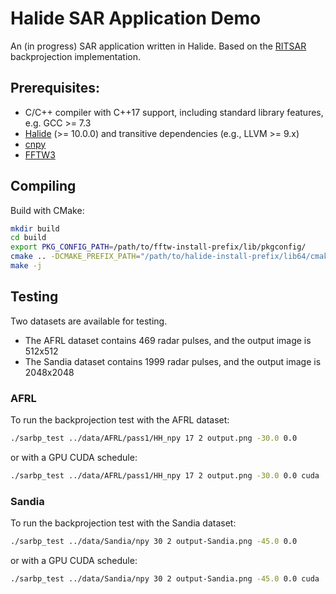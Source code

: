 # Halide SAR Application Demo

An (in progress) SAR application written in Halide.
Based on the [RITSAR](https://github.com/dm6718/RITSAR) backprojection implementation.


## Prerequisites:

* C/C++ compiler with C++17 support, including standard library features, e.g. GCC >= 7.3
* [Halide](https://halide-lang.org/) (>= 10.0.0) and transitive dependencies (e.g., LLVM >= 9.x)
* [cnpy](https://github.com/rogersce/cnpy)
* [FFTW3](http://www.fftw.org/)


## Compiling

Build with CMake:

```sh
mkdir build
cd build
export PKG_CONFIG_PATH=/path/to/fftw-install-prefix/lib/pkgconfig/
cmake .. -DCMAKE_PREFIX_PATH="/path/to/halide-install-prefix/lib64/cmake/Halide/;/path/to/cnpy-install-prefix/"
make -j
```


## Testing

Two datasets are available for testing.

* The AFRL dataset contains 469 radar pulses, and the output image is 512x512
* The Sandia dataset contains 1999 radar pulses, and the output image is 2048x2048

### AFRL

To run the backprojection test with the AFRL dataset:

```sh
./sarbp_test ../data/AFRL/pass1/HH_npy 17 2 output.png -30.0 0.0
```

or with a GPU CUDA schedule:

```sh
./sarbp_test ../data/AFRL/pass1/HH_npy 17 2 output.png -30.0 0.0 cuda
```

### Sandia

To run the backprojection test with the Sandia dataset:
```sh
./sarbp_test ../data/Sandia/npy 30 2 output-Sandia.png -45.0 0.0
```

or with a GPU CUDA schedule:

```sh
./sarbp_test ../data/Sandia/npy 30 2 output-Sandia.png -45.0 0.0 cuda
```
